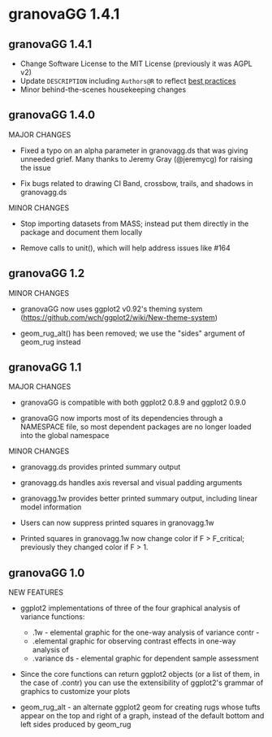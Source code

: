 # granovaGG 1.4.1

## granovaGG 1.4.1

-   Change Software License to the MIT License (previously it was AGPL v2)
-   Update `DESCRIPTION` including `Authors@R` to reflect [best practices](https://r-pkgs.org/description.html#sec-description-authors-at-r)
-   Minor behind-the-scenes housekeeping changes

## granovaGG 1.4.0

MAJOR CHANGES

-   Fixed a typo on an alpha parameter in granovagg.ds that was giving unneeded grief.
    Many thanks to Jeremy Gray (@jeremycg) for raising the issue

-   Fix bugs related to drawing CI Band, crossbow, trails, and shadows in granovagg.ds

MINOR CHANGES

-   Stop importing datasets from MASS; instead put them directly in the package and document them locally

-   Remove calls to unit(), which will help address issues like #164

## granovaGG 1.2

MINOR CHANGES

-   granovaGG now uses ggplot2 v0.92's theming system (<https://github.com/wch/ggplot2/wiki/New-theme-system>)

-   geom_rug_alt() has been removed; we use the "sides" argument of geom_rug instead

## granovaGG 1.1

MAJOR CHANGES

-   granovaGG is compatible with both ggplot2 0.8.9 and ggplot2 0.9.0

-   granovaGG now imports most of its dependencies through a NAMESPACE file, so most dependent packages are no longer loaded into the global namespace

MINOR CHANGES

-   granovagg.ds provides printed summary output

-   granovagg.ds handles axis reversal and visual padding arguments

-   granovagg.1w provides better printed summary output, including linear model information

-   Users can now suppress printed squares in granovagg.1w

-   Printed squares in granovagg.1w now change color if F \> F_critical; previously they changed color if F \> 1.

## granovaGG 1.0

NEW FEATURES

-   ggplot2 implementations of three of the four graphical analysis of variance functions:

    -   .1w - elemental graphic for the one-way analysis of variance contr -
    -   .elemental graphic for observing contrast effects in one-way analysis of
    -   .variance ds - elemental graphic for dependent sample assessment

-   Since the core functions can return ggplot2 objects (or a list of them, in the case of .contr) you can use the extensibility of ggplot2's grammar of graphics to customize your plots

-   geom_rug_alt - an alternate ggplot2 geom for creating rugs whose tufts appear on the top and right of a graph, instead of the default bottom and left sides produced by geom_rug
